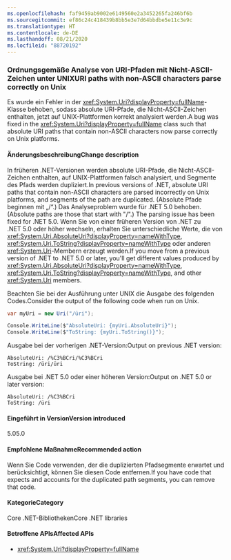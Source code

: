 ```yaml
---
ms.openlocfilehash: faf9459ab9002e6149560e2a3452265fa246bf6b
ms.sourcegitcommit: ef86c24c418439b8bb5e3e7d64bbdbe5e11c3e9c
ms.translationtype: HT
ms.contentlocale: de-DE
ms.lasthandoff: 08/21/2020
ms.locfileid: "88720192"
---
```

### <a name="uri-paths-with-non-ascii-characters-parse-correctly-on-unix"></a><span data-ttu-id="e444a-101">Ordnungsgemäße Analyse von URI-Pfaden mit Nicht-ASCII-Zeichen unter UNIX</span><span class="sxs-lookup"><span data-stu-id="e444a-101">URI paths with non-ASCII characters parse correctly on Unix</span></span>

<span data-ttu-id="e444a-102">Es wurde ein Fehler in der <xref:System.Uri?displayProperty=fullName>-Klasse behoben, sodass absolute URI-Pfade, die Nicht-ASCII-Zeichen enthalten, jetzt auf UNIX-Plattformen korrekt analysiert werden.</span><span class="sxs-lookup"><span data-stu-id="e444a-102">A bug was fixed in the <xref:System.Uri?displayProperty=fullName> class such that absolute URI paths that contain non-ASCII characters now parse correctly on Unix platforms.</span></span>

#### <a name="change-description"></a><span data-ttu-id="e444a-103">Änderungsbeschreibung</span><span class="sxs-lookup"><span data-stu-id="e444a-103">Change description</span></span>

<span data-ttu-id="e444a-104">In früheren .NET-Versionen werden absolute URI-Pfade, die Nicht-ASCII-Zeichen enthalten, auf UNIX-Plattformen falsch analysiert, und Segmente des Pfads werden dupliziert.</span><span class="sxs-lookup"><span data-stu-id="e444a-104">In previous versions of .NET, absolute URI paths that contain non-ASCII characters are parsed incorrectly on Unix platforms, and segments of the path are duplicated.</span></span> <span data-ttu-id="e444a-105">(Absolute Pfade beginnen mit „/“.) Das Analyseproblem wurde für .NET 5.0 behoben.</span><span class="sxs-lookup"><span data-stu-id="e444a-105">(Absolute paths are those that start with "/".) The parsing issue has been fixed for .NET 5.0.</span></span> <span data-ttu-id="e444a-106">Wenn Sie von einer früheren Version von .NET zu .NET 5.0 oder höher wechseln, erhalten Sie unterschiedliche Werte, die von <xref:System.Uri.AbsoluteUri?displayProperty=nameWithType>, <xref:System.Uri.ToString?displayProperty=nameWithType> oder anderen <xref:System.Uri>-Membern erzeugt werden.</span><span class="sxs-lookup"><span data-stu-id="e444a-106">If you move from a previous version of .NET to .NET 5.0 or later, you'll get different values produced by <xref:System.Uri.AbsoluteUri?displayProperty=nameWithType>, <xref:System.Uri.ToString?displayProperty=nameWithType>, and other <xref:System.Uri> members.</span></span>

<span data-ttu-id="e444a-107">Beachten Sie bei der Ausführung unter UNIX die Ausgabe des folgenden Codes.</span><span class="sxs-lookup"><span data-stu-id="e444a-107">Consider the output of the following code when run on Unix.</span></span>

```csharp
var myUri = new Uri("/üri");

Console.WriteLine($"AbsoluteUri: {myUri.AbsoluteUri}");
Console.WriteLine($"ToString: {myUri.ToString()}");
```

<span data-ttu-id="e444a-108">Ausgabe bei der vorherigen .NET-Version:</span><span class="sxs-lookup"><span data-stu-id="e444a-108">Output on previous .NET version:</span></span>

```text
AbsoluteUri: /%C3%BCri/%C3%BCri
ToString: /üri/üri
```

<span data-ttu-id="e444a-109">Ausgabe bei .NET 5.0 oder einer höheren Version:</span><span class="sxs-lookup"><span data-stu-id="e444a-109">Output on .NET 5.0 or later version:</span></span>

```text
AbsoluteUri: /%C3%BCri
ToString: /üri
```

#### <a name="version-introduced"></a><span data-ttu-id="e444a-110">Eingeführt in Version</span><span class="sxs-lookup"><span data-stu-id="e444a-110">Version introduced</span></span>

<span data-ttu-id="e444a-111">5.0</span><span class="sxs-lookup"><span data-stu-id="e444a-111">5.0</span></span>

#### <a name="recommended-action"></a><span data-ttu-id="e444a-112">Empfohlene Maßnahme</span><span class="sxs-lookup"><span data-stu-id="e444a-112">Recommended action</span></span>

<span data-ttu-id="e444a-113">Wenn Sie Code verwenden, der die duplizierten Pfadsegmente erwartet und berücksichtigt, können Sie diesen Code entfernen.</span><span class="sxs-lookup"><span data-stu-id="e444a-113">If you have code that expects and accounts for the duplicated path segments, you can remove that code.</span></span>

#### <a name="category"></a><span data-ttu-id="e444a-114">Kategorie</span><span class="sxs-lookup"><span data-stu-id="e444a-114">Category</span></span>

<span data-ttu-id="e444a-115">Core .NET-Bibliotheken</span><span class="sxs-lookup"><span data-stu-id="e444a-115">Core .NET libraries</span></span>

#### <a name="affected-apis"></a><span data-ttu-id="e444a-116">Betroffene APIs</span><span class="sxs-lookup"><span data-stu-id="e444a-116">Affected APIs</span></span>

- <xref:System.Uri?displayProperty=fullName>

<!--

#### Affected APIs

- `T:System.Uri`

-->
